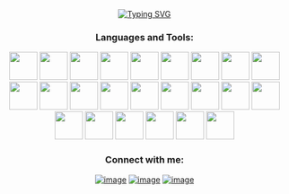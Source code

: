 <div>
  <div align=center>
      <a href="https://git.io/typing-svg"><img src="https://readme-typing-svg.demolab.com?font=VT323&size=35&duration=3500&pause=300&color=89939F&center=true&vCenter=true&width=500&lines=Hey%2C+I'm Nimansu Fernando;Welcome+to+my+profile!;" alt="Typing SVG" /></a>
  </div>
</div>

<h3 align="center">Languages and Tools:</h3>
<div align="center">
  <a><img src="https://raw.githubusercontent.com/rahulbanerjee26/githubAboutMeGenerator/main/icons/java.svg" height="50"></a>
  <a><img src="https://raw.githubusercontent.com/rahulbanerjee26/githubAboutMeGenerator/main/icons/spring.svg" height="50"></a>
  <a><img src="https://raw.githubusercontent.com/rahulbanerjee26/githubAboutMeGenerator/main/icons/javascript.svg" height="50"></a>
  <a><img src="https://raw.githubusercontent.com/rahulbanerjee26/githubAboutMeGenerator/main/icons/reactjs.svg" height="50"></a>
  <a><img src="https://raw.githubusercontent.com/rahulbanerjee26/githubAboutMeGenerator/main/icons/python.svg" height="50"></a>
  <a><img src="https://raw.githubusercontent.com/rahulbanerjee26/githubAboutMeGenerator/main/icons/aws.svg" height="50"></a>
  <a><img src="https://raw.githubusercontent.com/rahulbanerjee26/githubAboutMeGenerator/main/icons/docker.svg" height="50"></a>
  <a><img src="https://raw.githubusercontent.com/rahulbanerjee26/githubAboutMeGenerator/main/icons/git.svg" height="50"></a>
  <a><img src="https://raw.githubusercontent.com/rahulbanerjee26/githubAboutMeGenerator/main/icons/github.svg" height="50"></a>
  <a><img src="https://raw.githubusercontent.com/rahulbanerjee26/githubAboutMeGenerator/main/icons/postgresql.svg" height="50"></a>
  <a><img src="https://raw.githubusercontent.com/rahulbanerjee26/githubAboutMeGenerator/main/icons/postman.svg" height="50"></a>
  <a><img src="https://raw.githubusercontent.com/rahulbanerjee26/githubAboutMeGenerator/main/icons/mysql.svg" height="50"></a>
  <a><img src="https://raw.githubusercontent.com/rahulbanerjee26/githubAboutMeGenerator/main/icons/nodejs.svg" height="50"></a>
  <a><img src="https://raw.githubusercontent.com/rahulbanerjee26/githubAboutMeGenerator/main/icons/npm.svg" height="50"></a>
  <a><img src="https://raw.githubusercontent.com/rahulbanerjee26/githubAboutMeGenerator/main/icons/bootstrap.svg" height="50"></a>
  <a><img src="https://raw.githubusercontent.com/rahulbanerjee26/githubAboutMeGenerator/main/icons/kotlin.svg" height="50"></a>
  <a><img src="https://raw.githubusercontent.com/rahulbanerjee26/githubAboutMeGenerator/main/icons/php.svg" height="50"></a>
  <a><img src="https://raw.githubusercontent.com/rahulbanerjee26/githubAboutMeGenerator/main/icons/c.svg" height="50"></a>
  <a><img src="https://raw.githubusercontent.com/rahulbanerjee26/githubAboutMeGenerator/main/icons/cpp.svg" height="50"></a>
  <a><img src="https://raw.githubusercontent.com/rahulbanerjee26/githubAboutMeGenerator/main/icons/csharp.svg" height="50"></a>
  <a><img src="https://raw.githubusercontent.com/rahulbanerjee26/githubAboutMeGenerator/main/icons/dotnet.svg" height="50"></a>
  <a><img src="https://raw.githubusercontent.com/rahulbanerjee26/githubAboutMeGenerator/main/icons/css.svg" height="50"></a>
  <a><img src="https://raw.githubusercontent.com/rahulbanerjee26/githubAboutMeGenerator/main/icons/html.svg" height="50"></a>
  <a><img src="https://raw.githubusercontent.com/rahulbanerjee26/githubAboutMeGenerator/main/icons/firebase.svg" height="50"></a>
</div>

<h3 align="center">Connect with me:</h3>
<div align="center">

[![image](https://img.shields.io/badge/LinkedIn-0077B5?style=for-the-badge&logo=linkedin&logoColor=white)](https://www.linkedin.com/in/nimansu-fernando/)
[![image](https://img.shields.io/badge/Instagram-E4405F?style=for-the-badge&logo=instagram&logoColor=white)](https://www.instagram.com/laka.a_)
[![image](https://img.shields.io/badge/Gmail-D14836?style=for-the-badge&logo=gmail&logoColor=white)](mailto:nimansufernando@gmail.com)
  
</div>
<!--
**nimansu-fernando/nimansu-fernando** is a ✨ _special_ ✨ repository because its `README.md` (this file) appears on your GitHub profile.

Here are some ideas to get you started:

- 🔭 I’m currently working on ...
- 🌱 I’m currently learning ...
- 👯 I’m looking to collaborate on ...
- 🤔 I’m looking for help with ...
- 💬 Ask me about ...
- 📫 How to reach me: ...
- 😄 Pronouns: ...
- ⚡ Fun fact: ...
-->
